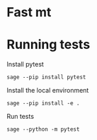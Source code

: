 # Fast mt

# Running tests

Install pytest
```
sage --pip install pytest
```
Install the local environment
```
sage --pip install -e .
```
Run tests
```
sage --python -m pytest
```
